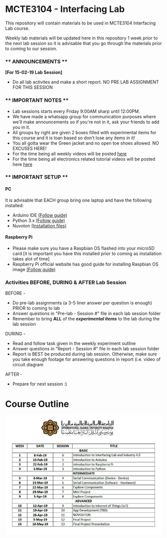 # MCTE3104 - Interfacing Lab

This repository will contain materials to be used in MCTE3104 Interfacing Lab course.

Weekly lab materials will be updated here in this repository 1 week prior to the next lab session so it is advisable that you go through the materials prior to coming to our session.


### ** ANNOUNCEMENTS ** <br />
**[For 15-02-19 Lab Session]** <br />
* Do all lab activites and make a short report. NO PRE LAB ASSIGNMENT FOR THIS SESSION <br />



### ** IMPORTANT NOTES ** <br />
* Lab sessions starts every Friday 9:00AM sharp until 12:00PM. <br />
* We have made a whatsapp group for communication purposes where we'll make announcements so if you're not in it, ask your friends to add you in it. <br />
* All groups by right are given 2 boxes filled with experimental items for this course and it is loan based so don't lose any items in it! <br />
* You all gotta wear the Green jacket and no open toe shoes allowed. NO EXCUSES HERE! <br />
* For the time being all weekly videos will be posted [here](https://drive.google.com/drive/folders/1q7zJTKLDwgp4sHDoMBwXg993JQYUy6ou?usp=sharing)<br />
* For the time being all electronics related tutorial videos will be posted here  [here](https://drive.google.com/drive/folders/1CyjSdRRWxwblfkA4reiO971bMIzO6N0H?usp=sharing)<br />




### ** IMPORTANT SETUP ** <br />
#### PC
It is advisable that EACH group bring one laptop and have the following installed:
* Arduino IDE [(Follow guide)](https://github.com/cannedbot/MCTE3104-s1.1819/blob/master/setups/arduino-setup.pptx)<br /> 
* Python 3.x [(Follow guide)](https://github.com/cannedbot/MCTE3104-s1.1819/blob/master/setups/python-setup.pptx)<br />
* Nuvoton [(Installation files)](https://drive.google.com/file/d/1bCkpp1f1L1QbV6l4apYloUv5YRCqYEy3/view)<br />


#### Raspberry Pi
* Please make sure you have a Raspbian OS flashed into your microSD card [it is important you have this installed prior to coming as installation takes alot of time]
* Raspberry Pi official website has good guide for installing Raspbian OS image [(Follow guide)](https://www.raspberrypi.org/documentation/installation/installing-images/README.md)<br /> 


### Activities BEFORE, DURING & AFTER Lab Session <br />
BEFORE - <br />
* Do pre-lab assignments (a 3-5 liner answer per question is enough) PRIOR to coming to lab <br />
* Answer questions in "Pre-lab - Session #" file in each lab session folder <br />
* Remember to bring **ALL** of the **_experimental items_** to the lab during the lab session <br />

DURING - <br />
* Read and follow task given in the weekly experiment outline <br />
* Answer questions in "Report - Session #" file in each lab session folder <br />
* Report is BEST be produced during lab session. Otherwise, make sure you take enough footage for answering questions in report (i.e. video of circuit diagram <br />

AFTER - <br />
* Prepare for next session :) <br /> 



# Course Outline
![Course Outline](https://github.com/ammaradam/MCTE3104-s1.1819/blob/master/Images/Lab%20Outline.JPG)

